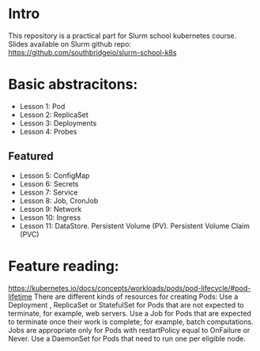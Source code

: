 # Intro
This repository is a practical part for Slurm school kubernetes course.
Slides available on Slurm github repo: https://github.com/southbridgeio/slurm-school-k8s

# Basic abstracitons:
- Lesson 1: Pod
- Lesson 2: ReplicaSet
- Lesson 3: Deployments
- Lesson 4: Probes

## Featured
- Lesson 5: ConfigMap
- Lesson 6: Secrets
- Lesson 7: Service
- Lesson 8: Job, CronJob
- Lesson 9: Network
- Lesson 10: Ingress
- Lesson 11: DataStore. Persistent Volume (PV). Persistent Volume Claim (PVC)

# Feature reading:
https://kubernetes.io/docs/concepts/workloads/pods/pod-lifecycle/#pod-lifetime
There are different kinds of resources for creating Pods:
Use a Deployment , ReplicaSet or StatefulSet for Pods that are not expected to terminate, for example, web servers.
Use a Job for Pods that are expected to terminate once their work is complete; for example, batch computations. Jobs are appropriate only for Pods with restartPolicy equal to OnFailure or Never.
Use a DaemonSet for Pods that need to run one per eligible node.